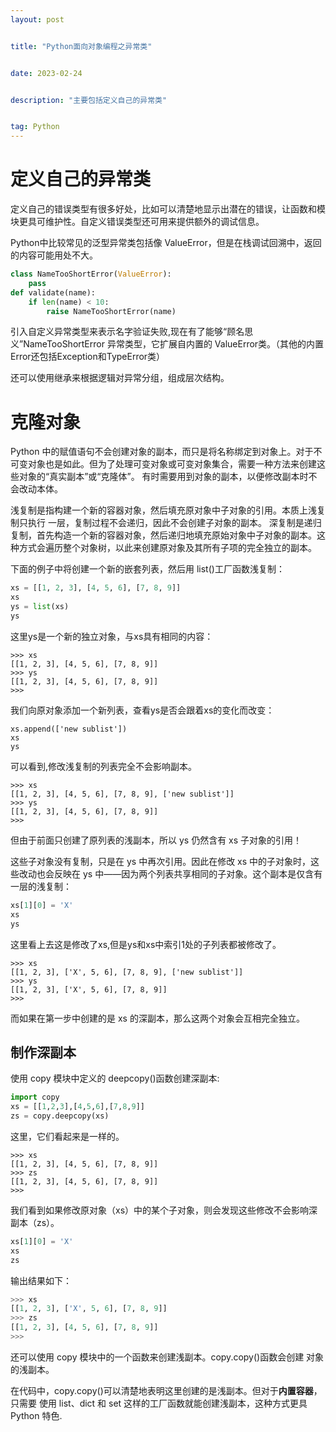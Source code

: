 ```yaml
---
layout: post


title: "Python面向对象编程之异常类"


date: 2023-02-24


description: "主要包括定义自己的异常类"


tag: Python
---
```


# 定义自己的异常类

定义自己的错误类型有很多好处，比如可以清楚地显示出潜在的错误，让函数和模块更具可维护性。自定义错误类型还可用来提供额外的调试信息。

Python中比较常见的泛型异常类包括像 ValueError，但是在栈调试回溯中，返回的内容可能用处不大。

```python
class NameTooShortError(ValueError):
	pass
def validate(name):
	if len(name) < 10:
		raise NameTooShortError(name)
```

引入自定义异常类型来表示名字验证失败,现在有了能够“顾名思义”NameTooShortError 异常类型，它扩展自内置的 ValueError类。（其他的内置Error还包括Exception和TypeError类）

还可以使用继承来根据逻辑对异常分组，组成层次结构。

# 克隆对象

Python 中的赋值语句不会创建对象的副本，而只是将名称绑定到对象上。对于不可变对象也是如此。但为了处理可变对象或可变对象集合，需要一种方法来创建这些对象的“真实副本”或“克隆体”。
有时需要用到对象的副本，以便修改副本时不会改动本体。

浅复制是指构建一个新的容器对象，然后填充原对象中子对象的引用。本质上浅复制只执行
一层，复制过程不会递归，因此不会创建子对象的副本。
深复制是递归复制，首先构造一个新的容器对象，然后递归地填充原始对象中子对象的副本。这种方式会遍历整个对象树，以此来创建原对象及其所有子项的完全独立的副本。

下面的例子中将创建一个新的嵌套列表，然后用 list()工厂函数浅复制：

```python
xs = [[1, 2, 3], [4, 5, 6], [7, 8, 9]]
xs
ys = list(xs)
ys

```

这里ys是一个新的独立对象，与xs具有相同的内容：

```console
>>> xs
[[1, 2, 3], [4, 5, 6], [7, 8, 9]]
>>> ys
[[1, 2, 3], [4, 5, 6], [7, 8, 9]]
>>>
```

我们向原对象添加一个新列表，查看ys是否会跟着xs的变化而改变：

```python-repl
xs.append(['new sublist'])
xs 
ys
```

可以看到,修改浅复制的列表完全不会影响副本。

```console
>>> xs
[[1, 2, 3], [4, 5, 6], [7, 8, 9], ['new sublist']]
>>> ys
[[1, 2, 3], [4, 5, 6], [7, 8, 9]]
>>>
```

但由于前面只创建了原列表的浅副本，所以 ys 仍然含有 xs 子对象的引用！

这些子对象没有复制，只是在 ys 中再次引用。因此在修改 xs 中的子对象时，这些改动也会反映在 ys 中——因为两个列表共享相同的子对象。这个副本是仅含有一层的浅复制：

```python
xs[1][0] = 'X'
xs
ys

```

这里看上去这是修改了xs,但是ys和xs中索引1处的子列表都被修改了。

```console
>>> xs
[[1, 2, 3], ['X', 5, 6], [7, 8, 9], ['new sublist']]
>>> ys
[[1, 2, 3], ['X', 5, 6], [7, 8, 9]]
>>>
```

而如果在第一步中创建的是 xs 的深副本，那么这两个对象会互相完全独立。


## 制作深副本

使用 copy 模块中定义的 deepcopy()函数创建深副本:

```python
import copy
xs = [[1,2,3],[4,5,6],[7,8,9]]
zs = copy.deepcopy(xs)
```

这里，它们看起来是一样的。

```console
>>> xs
[[1, 2, 3], [4, 5, 6], [7, 8, 9]]
>>> zs
[[1, 2, 3], [4, 5, 6], [7, 8, 9]]
>>>
```

我们看到如果修改原对象（xs）中的某个子对象，则会发现这些修改不会影响深副本（zs）。

```python
xs[1][0] = 'X'
xs
zs
```

输出结果如下：


```python
>>> xs
[[1, 2, 3], ['X', 5, 6], [7, 8, 9]]
>>> zs
[[1, 2, 3], [4, 5, 6], [7, 8, 9]]
>>>
```

还可以使用 copy 模块中的一个函数来创建浅副本。copy.copy()函数会创建
对象的浅副本。

在代码中，copy.copy()可以清楚地表明这里创建的是浅副本。但对于**内置容器**，只需要
使用 list、dict 和 set 这样的工厂函数就能创建浅副本，这种方式更具 Python 特色.
